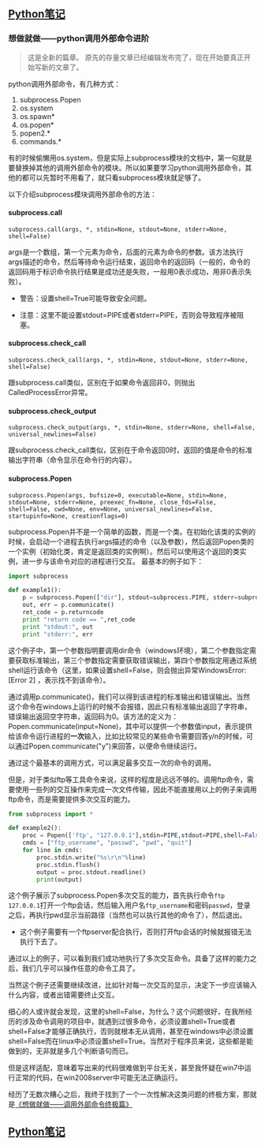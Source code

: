 ## [Python笔记](https://billy0920.github.io/python_tips)
### 想做就做——python调用外部命令进阶
> 这是全新的篇章。
> 原先的存量文章已经编辑发布完了，现在开始要真正开始写新的文章了。

python调用外部命令，有几种方式：
1. subprocess.Popen
1. os.system
1. os.spawn*
1. os.popen*
1. popen2.*
1. commands.*

有的时候偷懒用os.system，但是实际上subprocess模块的文档中，第一句就是要替换掉其他的调用外部命令的模块。所以如果要学习python调用外部命令，其他的都可以先暂时不用看了，就只看subprocess模块就足够了。

以下介绍subprocess模块调用外部命令的方法：
#### subprocess.call
    subprocess.call(args, *, stdin=None, stdout=None, stderr=None, shell=False)

args是一个数组，第一个元素为命令，后面的元素为命令的参数。该方法执行args描述的命令，然后等待命令运行结束，返回命令的返回码（一般的，命令的返回码用于标识命令执行结果是成功还是失败，一般用0表示成功，用非0表示失败）。

* 警告：设置shell=True可能导致安全问题。

* 注意：这里不能设置stdout=PIPE或者stderr=PIPE，否则会导致程序被阻塞。

#### subprocess.check_call
    subprocess.check_call(args, *, stdin=None, stdout=None, stderr=None, shell=False)

跟subprocess.call类似，区别在于如果命令返回非0，则抛出CalledProcessError异常。

#### subprocess.check_output
    subprocess.check_output(args, *, stdin=None, stderr=None, shell=False, universal_newlines=False)

跟subprocess.check_call类似，区别在于命令返回0时，返回的值是命令的标准输出字符串（命令显示在命令行的内容）。

#### subprocess.Popen
    subprocess.Popen(args, bufsize=0, executable=None, stdin=None, stdout=None, stderr=None, preexec_fn=None, close_fds=False, shell=False, cwd=None, env=None, universal_newlines=False, startupinfo=None, creationflags=0)

subprocess.Popen并不是一个简单的函数，而是一个类。在初始化该类的实例的时候，会启动一个进程去执行args描述的命令（以及参数），然后返回Popen类的一个实例（初始化类，肯定是返回类的实例啊）。然后可以使用这个返回的类实例，进一步与该命令对应的进程进行交互。
最基本的例子如下：
```python
import subprocess

def example1():
    p = subprocess.Popen(["dir"], stdout=subprocess.PIPE, stderr=subprocess.PIPE, shell=True)
    out, err = p.communicate()
    ret_code = p.returncode
    print "return code == ",ret_code
    print "stdout:", out
    print "stderr:", err
```
这个例子中，第一个参数指明要调用dir命令（windows环境），第二个参数指定需要获取标准输出，第三个参数指定需要获取错误输出，第四个参数指定用通过系统shell运行该命令（这里，如果设置shell=False，则会抛出异常WindowsError: [Error 2] ，表示找不到该命令）。

通过调用p.communicate()，我们可以得到该进程的标准输出和错误输出。当然这个命令在windows上运行的时候不会报错，因此只有标准输出返回了字符串，错误输出返回空字符串，返回码为0。该方法的定义为：Popen.communicate(input=None)，其中可以提供一个参数值input，表示提供给该命令运行进程的<b>一次</b>输入，比如比较常见的某些命令需要回答y/n的时候，可以通过Popen.communicate("y")来回答，以便命令继续运行。

通过这个最基本的调用方式，可以满足最多交互一次的命令的调用。

但是，对于类似ftp等工具命令来说，这样的程度是远远不够的。调用ftp命令，需要使用一些列的交互操作来完成一次文件传输，因此不能直接用以上的例子来调用ftp命令，而是需要提供多次交互的能力。

```python
from subprocess import *

def example2():
    proc = Popen(['ftp', "127.0.0.1"],stdin=PIPE,stdout=PIPE,shell=False)
    cmds = ["ftp_username", "passwd", "pwd", "quit"]
    for line in cmds:
        proc.stdin.write("%s\r\n"%line)
        proc.stdin.flush()
        output = proc.stdout.readline()
        print(output)
```

这个例子展示了subprocess.Popen多次交互的能力，首先执行命令```ftp 127.0.0.1```打开一个ftp会话，然后输入用户名```ftp_username```和密码```passwd```，登录之后，再执行pwd显示当前路径（当然也可以执行其他的命令了），然后退出。

* 这个例子需要有一个ftpserver配合执行，否则打开ftp会话的时候就报错无法执行下去了。

通过以上的例子，可以看到我们成功地执行了多次交互命令。具备了这样的能力之后，我们几乎可以操作任意的命令工具了。

当然这个例子还需要继续改进，比如针对每一次交互的显示，决定下一步应该输入什么内容，或者出错需要终止交互。

细心的人或许就会发现，这里的shell=False，为什么？这个问题很好，在我所经历的涉及命令调用的项目中，就遇到过很多命令，必须设置shell=True或者shell=False才能够正确执行，否则就根本无从调用，甚至在windows中必须设置shell=False而在linux中必须设置shell=True。当然对于程序员来说，这些都是能做到的，无非就是多几个判断语句而已。

但是这样适配，意味着写出来的代码很难做到平台无关，甚至我怀疑在win7中运行正常的代码，在win2008server中可能无法正确运行。

经历了无数次糟心之后，我终于找到了一个一次性解决这类问题的终极方案，那就是[《想做就做——调用外部命令终极篇》](https://billy0920.github.io/python_tips)

## [Python笔记](https://billy0920.github.io/python_tips)

